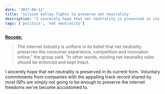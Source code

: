 ```yaml
---
date: '2017-04-12'
title: 'Silicon Valley fights to preserve net neutrality'
description: "I sincerely hope that net neutrality is preserved in its current form. Voluntary commitments from companies with the appalling track record shared by most ISPs are simply not going to be enough to preserve the internet freedoms we've become accustomed to."
tags: ['politics', 'net neutrality']
---
```


**[Recode:](https://www.recode.net/2017/4/12/15266200/trump-administration-net-neutrality-plan-lobbying-fcc-ajit-pai)**

> The internet industry is uniform in its belief that net neutrality preserves the consumer experience, competition and innovation online," the group said. "In other words, existing net neutrality rules should be enforced and kept intact.<!-- excerpt -->

I sincerely hope that net neutrality is preserved in its current form. Voluntary commitments from companies with the appalling track record shared by most ISPs are simply not going to be enough to preserve the internet freedoms we've become accustomed to.
